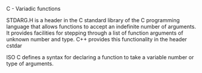  C - Variadic functions

STDARG.H is a header in the C standard library of the C programming language that allows functions to accept an indefinite number of arguments. It provides facilities for stepping through a list of function arguments of unknown number and type. C++ provides this functionality in the header cstdar

ISO C defines a syntax for declaring a function to take a variable number or type of arguments. 
